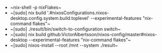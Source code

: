 - ~nix-shell -p nixFlakes~
- ~[sudo] nix build '.#nixosConfigurations.nixos-desktop.config.system.build.toplevel' --experimental-features "nix-command flakes"~
- ~[sudo] ./result/bin/switch-to-configuration switch~
- ~[sudo] nix build github:VictorAlbertsson/nixos-config/master#nixos-desktop --experimental-features "nix-command flakes"~
- ~[sudo] nixos-install --root /mnt --system ./result~
